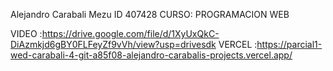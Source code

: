 Alejandro Carabali Mezu
ID 407428
CURSO: PROGRAMACION WEB

VIDEO  :https://drive.google.com/file/d/1XyUxQkC-DiAzmkjd6gBY0FLFeyZf9vVh/view?usp=drivesdk
VERCEL :https://parcial1-wed-carabali-4-git-a85f08-alejandro-carabalis-projects.vercel.app/

